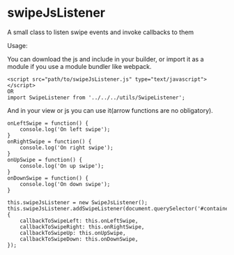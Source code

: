 # swipeJsListener
A small class to listen swipe events and invoke callbacks to them

Usage:

You can download the js and include in your builder, or import it as a module if you use a module bundler like webpack.
```
<script src="path/to/swipeJsListener.js" type="text/javascript"></script>
OR
import SwipeListener from '../../../utils/SwipeListener';
```
And in your view or js you can use it(arrow functions are no obligatory).
```
onLeftSwipe = function() {
    console.log('On left swipe');
}
onRightSwipe = function() {
    console.log('On right swipe');
}
onUpSwipe = function() {
    console.log('On up swipe');
}
onDownSwipe = function() {
    console.log('On down swipe');
}

this.swipeJsListener = new SwipeJsListener();
this.swipeJsListener.addSwipeListener(document.querySelector('#container'), {
    callbackToSwipeLeft: this.onLeftSwipe,
    callbackToSwipeRight: this.onRightSwipe,
    callbackToSwipeUp: this.onUpSwipe,
    callbackToSwipeDown: this.onDownSwipe,
});
```

